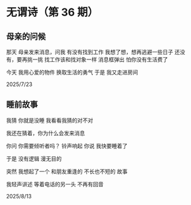 # 无谓诗（第 36 期）

## 母亲的问候

那天
母亲发来消息，问我
有没有找到工作
我想了想，想再逃避一些日子
还没有，要再挑一挑
找工作该和找对象一样
消息框弹出
怕你没有生活费了

今天
我用心爱的物件
换取生活的勇气
于是
我又走进房间

2025/7/23

## 睡前故事

我猜
你就是没睡
我看看我猜的对不对

我还在猜着，你为什么会发来消息

你问
你需要倾听者吗？
铃声响起
你说
我快要睡着了

于是
没有逻辑
漫无目的

突然
我想起了一个
和朋友重逢的
不长也不短的
故事

我轻声讲述
等着电话的另一头
不再有回音

2025/8/13
